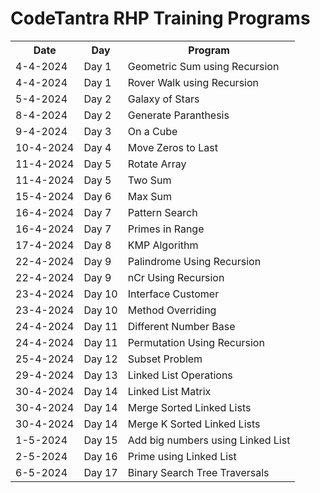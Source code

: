 <h1>CodeTantra RHP Training Programs</h1>
<table>
  <tr>
    <th>Date</th>
    <th>Day</th>
    <th>Program</th>
  </tr>
  <tr>
    <td>4-4-2024</td>
    <td>Day 1</td>
    <td>Geometric Sum using Recursion</td>
  </tr>
  <tr>
    <td>4-4-2024</td>
    <td>Day 1</td>
    <td>Rover Walk using Recursion</td>
  </tr>
  <tr>
    <td>5-4-2024</td>
    <td>Day 2</td>
    <td>Galaxy of Stars</td>
  </tr>
  <tr>
    <td>8-4-2024</td>
    <td>Day 2</td>
    <td>Generate Paranthesis</td>
  </tr>
  <tr>
    <td>9-4-2024</td>
    <td>Day 3</td>
    <td>On a Cube</td>
  </tr>
    <tr>
    <td>10-4-2024</td>
    <td>Day 4</td>
    <td>Move Zeros to Last</td>
  </tr>
  </tr>
    <tr>
    <td>11-4-2024</td>
    <td>Day 5</td>
    <td>Rotate Array</td>
  </tr>
  </tr>
    <tr>
    <td>11-4-2024</td>
    <td>Day 5</td>
    <td>Two Sum</td>
  </tr>
    </tr>
    <tr>
    <td>15-4-2024</td>
    <td>Day 6</td>
    <td>Max Sum</td>
  </tr>
  <tr>
    <td>16-4-2024</td>
    <td>Day 7</td>
    <td>Pattern Search</td>
  </tr>
  <tr>
    <td>16-4-2024</td>
    <td>Day 7</td>
    <td>Primes in Range</td>
  </tr>
  <tr>
    <td>17-4-2024</td>
    <td>Day 8</td>
    <td>KMP Algorithm</td>
  </tr>
    <tr>
    <td>22-4-2024</td>
    <td>Day 9</td>
    <td>Palindrome Using Recursion</td>
  </tr>
  <tr>
    <td>22-4-2024</td>
    <td>Day 9</td>
    <td>nCr Using Recursion</td>
  </tr>
  <tr>
    <td>23-4-2024</td>
    <td>Day 10</td>
    <td>Interface Customer</td>
  </tr>
  <tr>
    <td>23-4-2024</td>
    <td>Day 10</td>
    <td>Method Overriding</td>
  </tr>
  <tr>
    <td>24-4-2024</td>
    <td>Day 11</td>
    <td>Different Number Base</td>
  </tr>
  <tr>
    <td>24-4-2024</td>
    <td>Day 11</td>
    <td>Permutation Using Recursion</td>
  </tr>
  <tr>
    <td>25-4-2024</td>
    <td>Day 12</td>
    <td>Subset Problem</td>
  </tr>
  <tr>
    <td>29-4-2024</td>
    <td>Day 13</td>
    <td>Linked List Operations</td>
  </tr>
  <tr>
    <td>30-4-2024</td>
    <td>Day 14</td>
    <td>Linked List Matrix</td>
  </tr>
  <tr>
    <td>30-4-2024</td>
    <td>Day 14</td>
    <td>Merge Sorted Linked Lists</td>
  </tr>
  <tr>
    <td>30-4-2024</td>
    <td>Day 14</td>
    <td>Merge K Sorted Linked Lists</td>
  </tr>
  <tr>
    <td>1-5-2024</td>
    <td>Day 15</td>
    <td>Add big numbers using Linked List</td>
  </tr>
  <tr>
    <td>2-5-2024</td>
    <td>Day 16</td>
    <td>Prime using Linked List</td>
  </tr>
  <tr>
    <td>6-5-2024</td>
    <td>Day 17</td>
    <td>Binary Search Tree Traversals</td>
  </tr>
</table>
